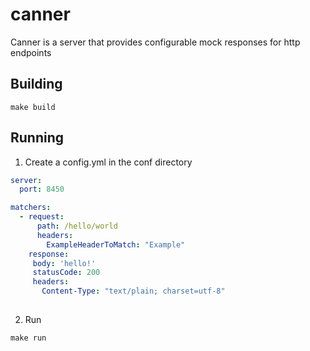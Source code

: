 # canner
Canner is a server that provides configurable mock responses for http endpoints


## Building 
```shell
make build 
```

## Running 

1. Create a config.yml in the conf directory 
```yaml
server:
  port: 8450

matchers:
  - request:
      path: /hello/world
      headers:
        ExampleHeaderToMatch: "Example"
    response:
     body: 'hello!'
     statusCode: 200
     headers:
       Content-Type: "text/plain; charset=utf-8"
       
```
2. Run
```shell 
make run  
```
